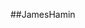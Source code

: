 ##JamesHamin


<!---
JamesHamin/JamesHamin is a ✨ special ✨ repository because its `README.md` (this file) appears on your GitHub profile.
You can click the Preview link to take a look at your changes.
--->
